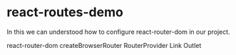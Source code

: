 # react-routes-demo
In this we can understood how to configure react-router-dom in our project. 

react-router-dom
  createBrowserRouter
  RouterProvider
  Link
  Outlet
